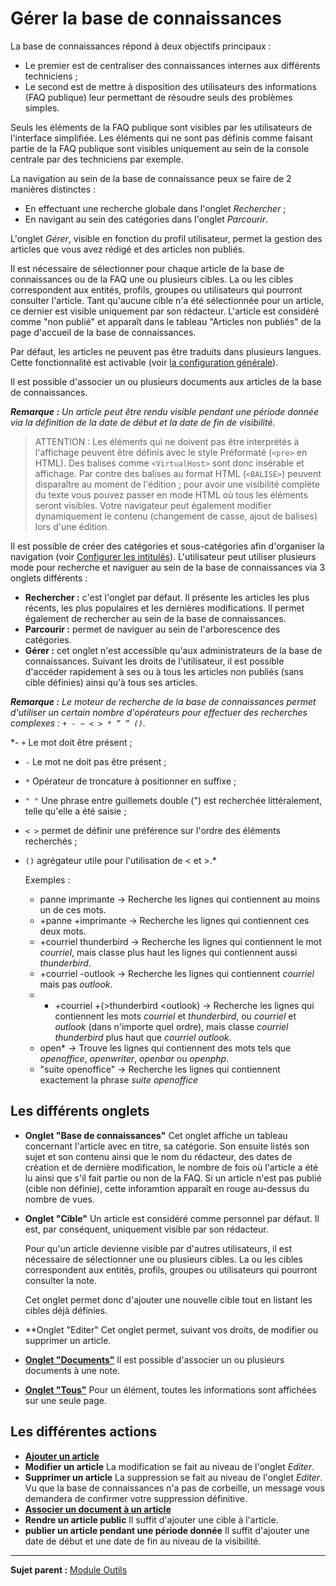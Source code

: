 Gérer la base de connaissances
==============================

La base de connaissances répond à deux objectifs principaux :

-   Le premier est de centraliser des connaissances internes aux différents techniciens ;
-   Le second est de mettre à disposition des utilisateurs des informations (FAQ publique) leur permettant de résoudre seuls des problèmes simples.

Seuls les éléments de la FAQ publique sont visibles par les utilisateurs de l'interface simplifiée. Les éléments qui ne sont pas définis comme faisant partie de la FAQ publique sont visibles uniquement au sein de la console centrale par des techniciens par exemple.

La navigation au sein de la base de connaissance peux se faire de 2 manières distinctes :

-   En effectuant une recherche globale dans l'onglet *Rechercher* ;
-   En navigant au sein des catégories dans l'onglet *Parcourir*.

L'onglet *Gérer*, visible en fonction du profil utilisateur, permet la gestion des articles que vous avez rédigé et des articles non publiés.

Il est nécessaire de sélectionner pour chaque article de la base de connaissances ou de la FAQ une ou plusieurs cibles. La ou les cibles correspondent aux entités, profils, groupes ou utilisateurs qui pourront consulter l'article. Tant qu'aucune cible n'a été sélectionnée pour un article, ce dernier est visible uniquement par son rédacteur.
L'article est considéré comme "non publié" et apparaît dans le tableau "Articles non publiés" de la page d'accueil de la base de connaissances.

Par défaut, les articles ne peuvent pas être traduits dans plusieurs langues. Cette fonctionnalité est activable (voir [la configuration générale](08_Module_Configuration/06_Générale/02_Configuration_Générale.md "Cet onglet permet de personnaliser l'apparence générale de l'application.")).

Il est possible d'associer un ou plusieurs documents aux articles de la base de connaissances.

***Remarque :** Un article peut être rendu visible pendant une période donnée via la définition de la date de début et la date de fin de visibilité.*

>ATTENTION :
>Les éléments qui ne doivent pas être interprétés à l'affichage peuvent être définis avec le style Préformaté (`<pre>` en HTML). 
>Des balises comme `<VirtualHost>` sont donc insérable et affichage. 
>Par contre des balises au format HTML (`<BALISE>`) peuvent disparaître au moment de l'édition ; pour avoir une visibilité complète du texte vous pouvez passer en mode HTML où tous les éléments seront visibles. 
>Votre navigateur peut également modifier dynamiquement le contenu (changement de casse, ajout de balises) lors d'une édition.

Il est possible de créer des catégories et sous-catégories afin d'organiser la navigation (voir [Configurer les intitulés](08_Module_Configuration/02_Intitulés/01_Intitulés.md "Les intitulés se configurent depuis le menu Configuration > Intitulés")).
L'utilisateur peut utiliser plusieurs mode pour recherche et naviguer au sein de la base de connaissances via 3 onglets différents :

-   **Rechercher :** c'est l'onglet par défaut. Il présente les articles les plus récents, les plus populaires et les dernières modifications. Il permet également de rechercher au sein de la base de     connaissances.
-   **Parcourir :** permet de naviguer au sein de l'arborescence des catégories.
-   **Gérer :** cet onglet n'est accessible qu'aux administrateurs de la base de connaissances. Suivant les droits de l'utilisateur, il est possible d'accéder rapidement à ses ou à tous les articles non publiés (sans cible définies) ainsi qu'à tous ses articles.

***Remarque :** Le moteur de recherche de la base de connaissances permet d'utiliser un certain nombre d'opérateurs pour effectuer des recherches complexes : `+ - ~ < > * ” ” ()`.*

*- `+` Le mot doit être présent ;
- `-` Le mot ne doit pas être présent ;
- `*` Opérateur de troncature à positionner en suffixe ;
- `" "` Une phrase entre guillemets double (") est recherchée littéralement, telle qu'elle a été saisie ;
- `< >` permet de définir une préférence sur l'ordre des éléments recherchés ;
- `()` agrégateur utile pour l'utilisation de < et >.*

    Exemples :

    - panne imprimante 
       -> Recherche les lignes qui contiennent au moins un de ces mots.
    - +panne +imprimante 
       -> Recherche les lignes qui contiennent ces deux mots.
    - +courriel thunderbird
       -> Recherche les lignes qui contiennent le mot *courriel*, 
          mais classe plus haut les lignes qui contiennent aussi *thunderbird*.
    - +courriel -outlook
       -> Recherche les lignes qui contiennent *courriel* mais pas *outlook*.
    - * +courriel +(>thunderbird <outlook)
      -> Recherche les lignes qui contiennent les mots *courriel* et *thunderbird*, 
                                                    ou *courriel* et *outlook* (dans n'importe quel ordre), 
         mais classe *courriel thunderbird* plus haut que *courriel outlook*.
    - open*
       -> Trouve les lignes qui contiennent des mots tels que *openoffice*, *openwriter*, *openbar* ou *openphp*.
    - "suite openoffice"
       -> Recherche les lignes qui contiennent exactement la phrase *suite openoffice*

Les différents onglets
----------------------

- **Onglet "Base de connaissances"**
  Cet onglet affiche un tableau concernant l'article avec en titre, sa catégorie.
  Son ensuite listés son sujet et son contenu ainsi que le nom du rédacteur, des dates de création et de dernière modification, le nombre de fois où l'article a été lu ainsi que s'il fait partie ou non de la FAQ.
  Si un article n'est pas publié (cible non définie), cette inforamtion apparaît en rouge au-dessus du nombre de vues.


-   **Onglet "Cible"**
    Un article est considéré comme personnel par défaut. Il est, par conséquent, uniquement visible par son rédacteur.

    Pour qu'un article devienne visible par d'autres utilisateurs, il est nécessaire de sélectionner une ou plusieurs cibles. La ou les cibles correspondent aux entités, profils, groupes ou utilisateurs qui pourront consulter la note.

    Cet onglet permet donc d'ajouter une nouvelle cible tout en listant les cibles déjà définies.


- **Onglet "Editer"
  Cet onglet permet, suivant vos droits, de modifier ou supprimer un article.


- **[Onglet "Documents"](Les_différents_onglets/Onglet_Documents.md)**
    Il est possible d'associer un ou plusieurs documents à une note.

- **[Onglet "Tous"](Les_différents_onglets/Onglet_Tous.md)**
     Pour un élément, toutes les informations sont affichées sur une seule page.


Les différentes actions
-----------------------
-   **[Ajouter un article](Les_différentes_actions/Créer_un_nouvel_objet.md)**
-   **Modifier un article**
    La modification se fait au niveau de l'onglet *Editer*.
-   **Supprimer un article**
    La suppression se fait au niveau de l'onglet *Editer*. Vu que la base de connaissances n'a pas de corbeille, un message vous demandera de confirmer votre suppression définitive.
-   **[Associer un document à un article](Les_différentes_actions/Lier_un_document_à_un_objet.md)**
-   **Rendre un article public**
    Il suffit d'ajouter une cible à l'article.
-   **publier un article pendant une période donnée**
    Il suffit d'ajouter une date de début et une date de fin au niveau de la visibilité.

----------------
**Sujet parent :** [Module Outils](06_Module_Outils/01_Module_Outils.md "Le module Outils permet aux utilisateurs de gérer les notes, la base de connaissance, les réservations ainsi que de générer des rapports")